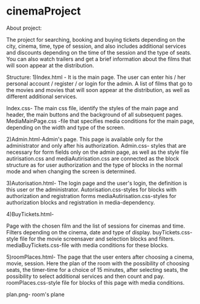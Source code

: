 # cinemaProject
About project:

The project for searching, booking and buying tickets depending on the city, cinema, time, type of session, and also includes additional services and discounts depending on the time of the session and the type of seats. You can also watch trailers and get a brief information about the films that will soon appear at the distribution.


Structure: 1)Index.html -
It is the main page. The user can enter his / her personal account / register / or login for the admin. A list of films that go to the movies and movies that will soon  appear at the distribution, as well as different additional services. 

Index.css- The main css file, identify the styles of the main page and header, the main buttons and the background of all subsequent pages. 
MediaMainPage.css -file that specifies media conditions for the main page, depending on the width and type of the screen.


2)Admin.html-Admin's page.  This page is available only for the administrator and only after his authorization. 
Admin.css- styles that are necessary for form fields only on the admin page, as well as the style file autirisation.css and mediaAutirisation.css are connected as the block structure as for user authorization and the type of blocks in the normal mode and when changing the screen is determined.


3)Autorisation.html- The login page and the user's login, the definition is this user or the administrator. 
Autorisation.css-styles for blocks with authorization and registration forms 
mediaAutirisation.css-styles for authorization blocks and registration in media-dependency.

4)BuyTickets.html- 

Page with the chosen film and the list of sessions for cinemas and time. Filters depending on the cinema, date and type of display. buyTickets.css-style file for the movie screensaver and selection blocks and filters. mediaBuyTickets.css-file with media conditions for these blocks.

5)roomPlaces.html- The page that the user enters after choosing a cinema, movie, session. Here the plan of the room with the possibility of choosing seats, the timer-time for a choice of 15 minutes, after selecting seats, the possibility to select additional services and then count and pay. 
roomPlaces.css-style file for blocks of this page with media conditions.

plan.png- room's plane
